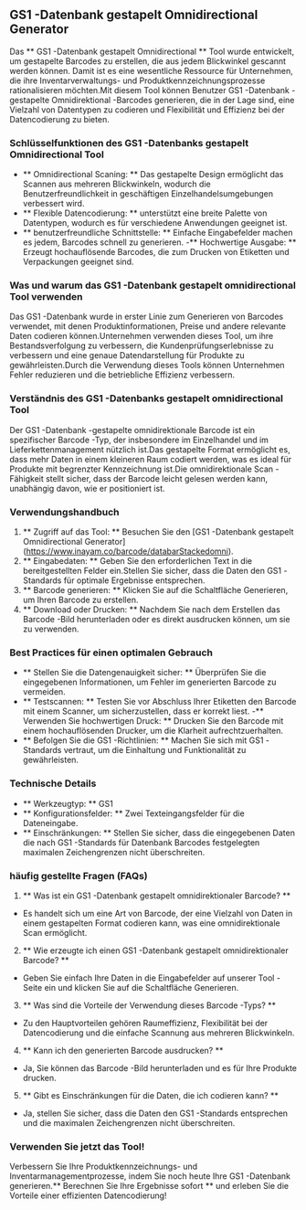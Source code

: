 ## GS1 -Datenbank gestapelt Omnidirectional Generator

Das ** GS1 -Datenbank gestapelt Omnidirectional ** Tool wurde entwickelt, um gestapelte Barcodes zu erstellen, die aus jedem Blickwinkel gescannt werden können. Damit ist es eine wesentliche Ressource für Unternehmen, die ihre Inventarverwaltungs- und Produktkennzeichnungsprozesse rationalisieren möchten.Mit diesem Tool können Benutzer GS1 -Datenbank -gestapelte Omnidirektional -Barcodes generieren, die in der Lage sind, eine Vielzahl von Datentypen zu codieren und Flexibilität und Effizienz bei der Datencodierung zu bieten.

### Schlüsselfunktionen des GS1 -Datenbanks gestapelt Omnidirectional Tool
- ** Omnidirectional Scaning: ** Das gestapelte Design ermöglicht das Scannen aus mehreren Blickwinkeln, wodurch die Benutzerfreundlichkeit in geschäftigen Einzelhandelsumgebungen verbessert wird.
- ** Flexible Datencodierung: ** unterstützt eine breite Palette von Datentypen, wodurch es für verschiedene Anwendungen geeignet ist.
- ** benutzerfreundliche Schnittstelle: ** Einfache Eingabefelder machen es jedem, Barcodes schnell zu generieren.
-** Hochwertige Ausgabe: ** Erzeugt hochauflösende Barcodes, die zum Drucken von Etiketten und Verpackungen geeignet sind.

### Was und warum das GS1 -Datenbank gestapelt omnidirectional Tool verwenden
Das GS1 -Datenbank wurde in erster Linie zum Generieren von Barcodes verwendet, mit denen Produktinformationen, Preise und andere relevante Daten codieren können.Unternehmen verwenden dieses Tool, um ihre Bestandsverfolgung zu verbessern, die Kundenprüfungserlebnisse zu verbessern und eine genaue Datendarstellung für Produkte zu gewährleisten.Durch die Verwendung dieses Tools können Unternehmen Fehler reduzieren und die betriebliche Effizienz verbessern.

### Verständnis des GS1 -Datenbanks gestapelt omnidirectional Tool
Der GS1 -Datenbank -gestapelte omnidirektionale Barcode ist ein spezifischer Barcode -Typ, der insbesondere im Einzelhandel und im Lieferkettenmanagement nützlich ist.Das gestapelte Format ermöglicht es, dass mehr Daten in einem kleineren Raum codiert werden, was es ideal für Produkte mit begrenzter Kennzeichnung ist.Die omnidirektionale Scan -Fähigkeit stellt sicher, dass der Barcode leicht gelesen werden kann, unabhängig davon, wie er positioniert ist.

### Verwendungshandbuch
1. ** Zugriff auf das Tool: ** Besuchen Sie den [GS1 -Datenbank gestapelt Omnidirectional Generator] (https://www.inayam.co/barcode/databarStackedomni).
2. ** Eingabedaten: ** Geben Sie den erforderlichen Text in die bereitgestellten Felder ein.Stellen Sie sicher, dass die Daten den GS1 -Standards für optimale Ergebnisse entsprechen.
3. ** Barcode generieren: ** Klicken Sie auf die Schaltfläche Generieren, um Ihren Barcode zu erstellen.
4. ** Download oder Drucken: ** Nachdem Sie nach dem Erstellen das Barcode -Bild herunterladen oder es direkt ausdrucken können, um sie zu verwenden.

### Best Practices für einen optimalen Gebrauch
- ** Stellen Sie die Datengenauigkeit sicher: ** Überprüfen Sie die eingegebenen Informationen, um Fehler im generierten Barcode zu vermeiden.
- ** Testscannen: ** Testen Sie vor Abschluss Ihrer Etiketten den Barcode mit einem Scanner, um sicherzustellen, dass er korrekt liest.
-** Verwenden Sie hochwertigen Druck: ** Drucken Sie den Barcode mit einem hochauflösenden Drucker, um die Klarheit aufrechtzuerhalten.
- ** Befolgen Sie die GS1 -Richtlinien: ** Machen Sie sich mit GS1 -Standards vertraut, um die Einhaltung und Funktionalität zu gewährleisten.

### Technische Details
- ** Werkzeugtyp: ** GS1
- ** Konfigurationsfelder: ** Zwei Texteingangsfelder für die Dateneingabe.
- ** Einschränkungen: ** Stellen Sie sicher, dass die eingegebenen Daten die nach GS1 -Standards für Datenbank Barcodes festgelegten maximalen Zeichengrenzen nicht überschreiten.

### häufig gestellte Fragen (FAQs)

1. ** Was ist ein GS1 -Datenbank gestapelt omnidirektionaler Barcode? **
- Es handelt sich um eine Art von Barcode, der eine Vielzahl von Daten in einem gestapelten Format codieren kann, was eine omnidirektionale Scan ermöglicht.

2. ** Wie erzeugte ich einen GS1 -Datenbank gestapelt omnidirektionaler Barcode? **
- Geben Sie einfach Ihre Daten in die Eingabefelder auf unserer Tool -Seite ein und klicken Sie auf die Schaltfläche Generieren.

3. ** Was sind die Vorteile der Verwendung dieses Barcode -Typs? **
- Zu den Hauptvorteilen gehören Raumeffizienz, Flexibilität bei der Datencodierung und die einfache Scannung aus mehreren Blickwinkeln.

4. ** Kann ich den generierten Barcode ausdrucken? **
- Ja, Sie können das Barcode -Bild herunterladen und es für Ihre Produkte drucken.

5. ** Gibt es Einschränkungen für die Daten, die ich codieren kann? **
- Ja, stellen Sie sicher, dass die Daten den GS1 -Standards entsprechen und die maximalen Zeichengrenzen nicht überschreiten.

### Verwenden Sie jetzt das Tool!
Verbessern Sie Ihre Produktkennzeichnungs- und Inventarmanagementprozesse, indem Sie noch heute Ihre GS1 -Datenbank generieren.** Berechnen Sie Ihre Ergebnisse sofort ** und erleben Sie die Vorteile einer effizienten Datencodierung!
